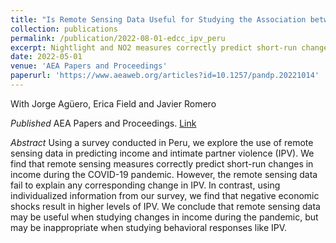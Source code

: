 ```yaml
---
title: "Is Remote Sensing Data Useful for Studying the Association between Pandemic-Related Changes in Economic Activity and Intimate Partner Violence?"
collection: publications
permalink: /publication/2022-08-01-edcc_ipv_peru
excerpt: Nightlight and NO2 measures correctly predict short-run changes in income during the COVID-19 pandemic. The remote sensing data do not find any corresponding change in intimate partner violence (IPV). Occupational sector strongly predicts both income and IPV. Remote sensing data are useful when studying changes in income during the pandemic, but may be inappropriate when studying behavioral responses like IPV.
date: 2022-05-01
venue: 'AEA Papers and Proceedings'
paperurl: 'https://www.aeaweb.org/articles?id=10.1257/pandp.20221014'
---
```


With Jorge Agüero, Erica Field and Javier Romero

_Published_ AEA Papers and Proceedings. [Link](https://www.aeaweb.org/articles?id=10.1257/pandp.20221014)

_Abstract_ Using a survey conducted in Peru, we explore the use of remote sensing data in predicting income and intimate partner violence (IPV). We find that remote sensing measures correctly predict short-run changes in income during the COVID-19 pandemic. However, the remote sensing data fail to explain any corresponding change in IPV. In contrast, using individualized information from our survey, we find that negative economic shocks result in higher levels of IPV. We conclude that remote sensing data may be useful when studying changes in income during the pandemic, but may be inappropriate when studying behavioral responses like IPV.